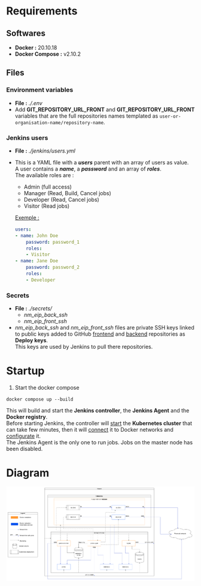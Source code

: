 # Requirements

## Softwares
- **Docker :** 20.10.18
- **Docker Compose :** v2.10.2

## Files
### Environment variables
- **File :** *./.env*
- Add **GIT_REPOSITORY_URL_FRONT** and **GIT_REPOSITORY_URL_FRONT** variables that are the full repositories names templated as `user-or-organisation-name/repository-name`.

### Jenkins users
- **File :** *./jenkins/users.yml*
- This is a YAML file with a ***users*** parent with an array of users as value.  
A user contains a ***name***, a ***password*** and an array of ***roles***.  
The available roles are :
    - Admin (full access)
    - Manager (Read, Build, Cancel jobs)
    - Developer (Read, Cancel jobs)
    - Visitor (Read jobs)

    <u>Exemple :</u>
    ```yaml
    users:
    - name: John Doe
        password: password_1
        roles:
        - Visitor
    - name: Jane Doe
        password: password_2
        roles:
        - Developer
    ```

### Secrets
- **File :** *./secrets/*
    - *nm_eip_back_ssh*
    - *nm_eip_front_ssh*
- *nm_eip_back_ssh* and *nm_eip_front_ssh* files are private SSH keys linked to public keys added to GitHub [frontend](https://github.com/Nuage-Malin/eip-frontend/settings/keys) and [backend](https://github.com/Nuage-Malin/eip-backend/settings/keys) repositories as **Deploy keys**.  
This keys are used by Jenkins to pull there repositories.

# Startup

1. Start the docker compose
```shell
docker compose up --build
```
This will build and start the **Jenkins controller**, the **Jenkins Agent** and the **Docker registry**.  
Before starting Jenkins, the controller will [start](/jenkins/kubernetes/setup.sh#L12) the **Kubernetes cluster** that can take few minutes, then it will [connect](/jenkins/kubernetes/setup.sh#L16) it to Docker networks and [configurate](/jenkins/kubernetes/setup.sh#L24) it.  
The Jenkins Agent is the only one to run jobs. Jobs on the master node has been disabled.


# Diagram

![Diagram](./.github/images/deployment_diagram.png)